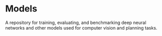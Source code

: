 # Models
A repository for training, evaluating, and benchmarking deep neural networks and other models used for computer vision and planning tasks.
